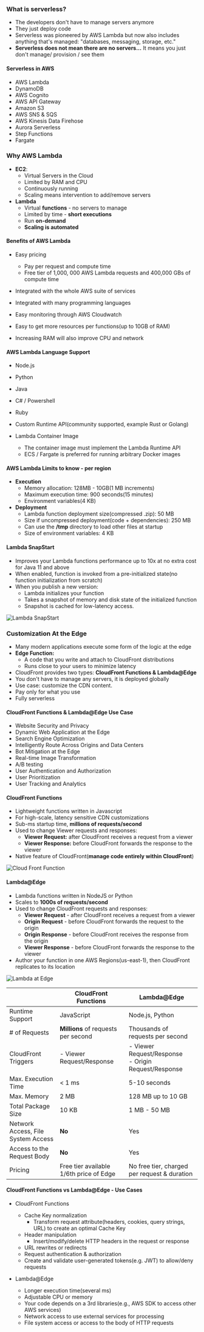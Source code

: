 ### What is serverless?

* The developers don't have to manage servers anymore
* They just deploy code
* Serverless was pioneered by AWS Lambda but now also includes anything that's managed: "databases, messaging, storage, etc."
* **Serverless does not mean there are no servers...**
  It means you just don't manage/ provision / see them

#### Serverless in AWS

* AWS Lambda
* DynamoDB
* AWS Cognito
* AWS API Gateway
* Amazon S3
* AWS SNS & SQS
* AWS Kinesis Data Firehose
* Aurora Serverless
* Step Functions
* Fargate

### Why AWS Lambda

* **EC2**:
  * Virtual Servers in the Cloud
  * Limited by RAM and CPU
  * Continuously running
  * Scaling means intervention to add/remove servers
* **Lambda**
  * Virtual **functions** - no servers to manage
  * Limited by time - **short executions**
  * Run **on-demand**
  * **Scaling is automated**


#### Benefits of AWS Lambda

* Easy pricing
  * Pay per request and compute time
  * Free tier of 1,000, 000 AWS Lambda requests and 400,000 GBs of compute time

* Integrated with the whole AWS suite of services
* Integrated with many programming languages
* Easy monitoring through AWS Cloudwatch
* Easy to get more resources per functions(up to 10GB of RAM)
* Increasing RAM will also improve CPU and network

#### AWS Lambda Language Support

* Node.js
* Python
* Java
* C# / Powershell
* Ruby
* Custom Runtime API(community supported, example Rust or Golang)

* Lambda Container Image
  * The container image must implement the Lambda Runtime API
  * ECS / Fargate is preferred for running arbitrary Docker images

#### AWS Lambda Limits to know - per region

* **Execution**
  * Memory allocation: 128MB - 10GB(1 MB increments)
  * Maximum execution time: 900 seconds(15 minutes)
  * Environment variables(4 KB)
* **Deployment**
  * Lambda function deployment size(compressed .zip): 50 MB
  * Size if uncompressed deployment(code + dependencies): 250 MB
  * Can use the **/tmp** directory to load other files at startup
  * Size of environment variables: 4 KB

#### Lambda SnapStart

* Improves your Lambda functions performance up to 10x at no extra cost for Java 11 and above
* When enabled, function is invoked from a pre-initialized state(no function initialization from scratch)
* When you publish a new version:
  * Lambda initializes your function
  * Takes a snapshot of memory and disk state of the initialized function
  * Snapshot is cached for low-latency access.

<img src="../images/lambda/lambda-snap-start.png" alt="Lambda SnapStart">

### Customization At the Edge

* Many modern applications execute some form of the logic at the edge
* **Edge Function:**
  * A code that you write and attach to CloudFront distributions
  * Runs close to your users to minimize latency
* CloudFront provides two types: **CloudFront Functions & Lambda@Edge**
* You don't have to manage any servers, it is deployed globally
* Use case: customize the CDN content.
* Pay only for what you use
* Fully serverless

#### CloudFront Functions & Lambda@Edge Use Case

* Website Security and Privacy
* Dynamic Web Application at the Edge
* Search Engine Optimization
* Intelligently Route Across Origins and Data Centers
* Bot Mitigation at the Edge
* Real-time Image Transformation
* A/B testing
* User Authentication and Authorization
* User Prioritization
* User Tracking and Analytics

#### CloudFront Functions

* Lightweight functions written in Javascript
* For high-scale, latency sensitive CDN customizations
* Sub-ms startup time, **millions of requests/second**
* Used to change Viewer requests and responses:
  * **Viewer Request:** after CloudFront receives a request from a viewer
  * **Viewer Response:** before CloudFront forwards the response to the viewer
* Native feature of CloudFront(**manage code entirely within CloudFront**)

<img src="../images/lambda/cloud-front-function.png" alt="Cloud Front Function">

#### Lambda@Edge

* Lambda functions written in NodeJS or Python
* Scales to **1000s of requests/second**
* Used to change CloudFront requests and responses:
  * **Viewer Request** - after CloudFront receives a request from a viewer
  * **Origin Request** - before CloudFront forwards the request to the origin
  * **Origin Response** - before CloudFront receives the response from the origin
  * **Viewer Response** - before CloudFront forwards the response to the viewer
* Author your function in one AWS Regions(us-east-1), then CloudFront replicates to its location

<img src="../images/lambda/lambda-at-edge.png" alt="Lambda at Edge">

|                                    | CloudFront Functions                    | Lambda@Edge                                              |
|------------------------------------|-----------------------------------------|----------------------------------------------------------|
| Runtime Support                    | JavaScript                              | Node.js, Python                                          |
| # of Requests                      | **Millions** of requests per second     | Thousands of requests per second                         |
| CloudFront Triggers                | - Viewer Request/Response               | - Viewer Request/Response<br/> - Origin Request/Response |
| Max. Execution Time                | < 1 ms                                  | 5-10 seconds                                             |
| Max. Memory                        | 2 MB                                    | 128 MB up to 10 GB                                       |
| Total Package Size                 | 10 KB                                   | 1 MB - 50 MB                                             |
| Network Access, File System Access | **No**                                  | Yes                                                      |
| Access to the Request Body         | **No**                                  | Yes                                                      |
| Pricing                            | Free tier available 1/6th price of Edge | No free tier, charged per request & duration             |

#### CloudFront Functions vs Lambda@Edge - Use Cases

* CloudFront Functions
  * Cache Key normalization
    * Transform request attribute(headers, cookies, query strings, URL) to create an optimal Cache Key
  * Header manipulation
    * Insert/modify/delete HTTP headers in the request or response
  * URL rewrites or redirects
  * Request authentication & authorization
  * Create and validate user-generated tokens(e.g. JWT) to allow/deny requests

* Lambda@Edge
  * Longer execution time(several ms)
  * Adjustable CPU or memory
  * Your code depends on a 3rd libraries(e.g., AWS SDK to access other AWS services)
  * Network access to use external services for processing
  * File system access or access to the body of HTTP requests
